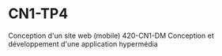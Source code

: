 CN1-TP4
=======
Conception d'un site web (mobile)
420-CN1-DM
Conception et développement d'une application hypermédia
